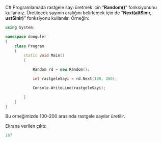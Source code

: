 ﻿
C# Programlamada rastgele sayı üretmek için “**Random()**” fonksiyonunu kullanırız. Üretilecek sayının aralığını belirlemek için de “**Next(altSinir, ustSinir)**” fonksiyonu kullanılır. Örneğin:

```cpp
using System;

namespace donguler
{
    class Program
    {
        static void Main()
        {

            Random rd = new Random();

            int rastgeleSayi = rd.Next(100, 200);

            Console.WriteLine(rastgeleSayi);

        }
    }
}
```

Bu örneğimizde 100-200 arasında rastgele sayılar üretilir.

Ekrana verilen çıktı:

```cpp
167
```
